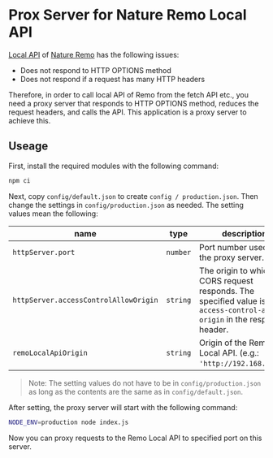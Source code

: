 # Prox Server for Nature Remo Local API

[Local API](https://local-swagger.nature.global/) of [Nature Remo](https://nature.global/nature-remo/)
has the following issues:

* Does not respond to HTTP OPTIONS method
* Does not respond if a request has many HTTP headers

Therefore, in order to call local API of Remo from the fetch API etc., you need a proxy server
that responds to HTTP OPTIONS method, reduces the request headers, and calls the API.
This application is a proxy server to achieve this.

## Useage

First, install the required modules with the following command:

```sh
npm ci
```

Next, copy `config/default.json` to create `config / production.json`. Then change the settings in
`config/production.json` as needed. The setting values mean the following:

name | type | description
--- | --- | ---
`httpServer.port` | `number` | Port number used by the proxy server.
`httpServer.accessControlAllowOrigin` | `string` | The origin to which the CORS request responds. The specified value is set in `access-control-allow-origin` in the response header.
`remoLocalApiOrigin` | `string` | Origin of the Remo Local API. (e.g.: `'http://192.168.1.10'`)

> Note: The setting values do not have to be in `config/production.json` as long as the contents are the same as in `config/default.json`.

After setting, the proxy server will start with the following command:

```sh
NODE_ENV=production node index.js
```

Now you can proxy requests to the Remo Local API to specified port on this server.
